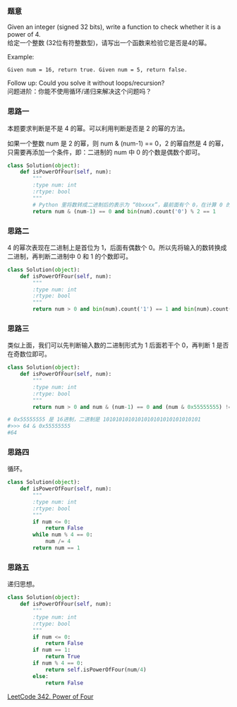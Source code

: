 ### 题意
Given an integer (signed 32 bits), write a function to check whether it is a power of 4.  
给定一个整数 (32位有符整数型)，请写出一个函数来检验它是否是4的幂。

Example:
```
Given num = 16, return true. Given num = 5, return false.
```

Follow up: Could you solve it without loops/recursion?  
问题进阶：你能不使用循环/递归来解决这个问题吗？

### 思路一
本题要求判断是不是 4 的幂。可以利用判断是否是 2 的幂的方法。

如果一个整数 num 是 2 的幂，则 num & (num-1) == 0，2 的幂自然是 4 的幂，只需要再添加一个条件，即：二进制的 num 中 0 的个数是偶数个即可。
```python
class Solution(object):
    def isPowerOfFour(self, num):
        """
        :type num: int
        :rtype: bool
        """
        # Python 里将数转成二进制后的表示为 “0bxxxx”，最前面有个 0，在计算 0 的个数时要考虑到。
        return num & (num-1) == 0 and bin(num).count('0') % 2 == 1
```

### 思路二
4 的幂次表现在二进制上是首位为 1，后面有偶数个 0。所以先将输入的数转换成二进制，再判断二进制中 0 和 1 的个数即可。
```python
class Solution(object):
    def isPowerOfFour(self, num):
        """
        :type num: int
        :rtype: bool
        """
        return num > 0 and bin(num).count('1') == 1 and bin(num).count('0') % 2 == 1
```

### 思路三
类似上面，我们可以先判断输入数的二进制形式为 1 后面若干个 0，再判断 1 是否在奇数位即可。
```python
class Solution(object):
    def isPowerOfFour(self, num):
        """
        :type num: int
        :rtype: bool
        """
        return num > 0 and num & (num-1) == 0 and (num & 0x55555555) != 0

# 0x55555555 是 16进制，二进制是 1010101010101010101010101010101
#>>> 64 & 0x55555555
#64
```

### 思路四
循环。
```python
class Solution(object):
    def isPowerOfFour(self, num):
        """
        :type num: int
        :rtype: bool
        """
        if num <= 0:
            return False
        while num % 4 == 0:
            num /= 4
        return num == 1
```

### 思路五
递归思想。
```python
class Solution(object):
    def isPowerOfFour(self, num):
        """
        :type num: int
        :rtype: bool
        """
        if num <= 0:
            return False
        if num == 1:
            return True
        if num % 4 == 0:
            return self.isPowerOfFour(num/4)
        else:
            return False
```
[LeetCode 342. Power of Four](https://leetcode.com/problems/power-of-four/description/)

